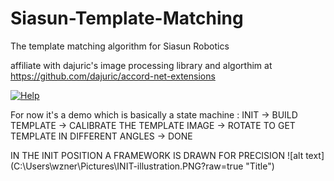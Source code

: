 # Siasun-Template-Matching
The template matching algorithm for Siasun Robotics

affiliate with dajuric's image processing library and algorthim at
https://github.com/dajuric/accord-net-extensions

 <a href="https://github.com/dajuric/accord-net-extensions/raw/master/Deployment/Documentation/Help/Accord.NET%20Extensions%20Documentation.chm"> 
 <img src="https://img.shields.io/badge/Help-download-yellow.svg?style=flat-square" alt="Help"/>  </a>


For now it's a demo which is basically a state machine :
INIT -> BUILD TEMPLATE -> CALIBRATE THE TEMPLATE IMAGE -> ROTATE TO GET TEMPLATE IN DIFFERENT ANGLES -> DONE

IN THE INIT POSITION A FRAMEWORK IS DRAWN FOR PRECISION 
![alt text] (C:\Users\wzner\Pictures\INIT-illustration.PNG?raw=true "Title")
